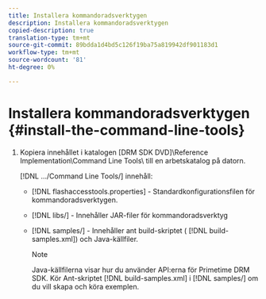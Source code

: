 ```yaml
---
title: Installera kommandoradsverktygen
description: Installera kommandoradsverktygen
copied-description: true
translation-type: tm+mt
source-git-commit: 89bdda1d4bd5c126f19ba75a819942df901183d1
workflow-type: tm+mt
source-wordcount: '81'
ht-degree: 0%

---
```



# Installera kommandoradsverktygen {#install-the-command-line-tools}

1. Kopiera innehållet i katalogen [DRM SDK DVD]\Reference Implementation\Command Line Tools\ till en arbetskatalog på datorn.

   [!DNL .../Command Line Tools/] innehåll:

   * [!DNL flashaccesstools.properties] - Standardkonfigurationsfilen för kommandoradsverktygen.
   * [!DNL libs/] - Innehåller JAR-filer för kommandoradsverktyg
   * [!DNL samples/] - Innehåller ant build-skriptet (  [!DNL build-samples.xml]) och Java-källfiler.

      >[!NOTE]
      >
      >Java-källfilerna visar hur du använder API:erna för Primetime DRM SDK. Kör Ant-skriptet [!DNL build-samples.xml] i [!DNL samples/] om du vill skapa och köra exemplen.